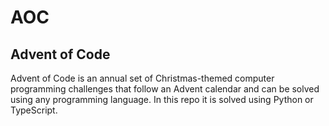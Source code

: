 # AOC
## Advent of Code

Advent of Code is an annual set of Christmas-themed computer programming challenges that follow an Advent calendar and can be solved using any programming language. In this repo it is solved using Python or TypeScript.
